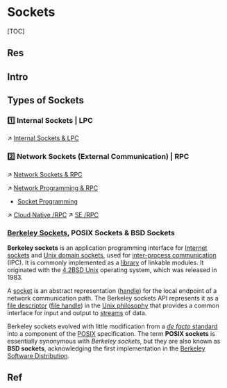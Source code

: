# Sockets

[TOC]



## Res



## Intro



## Types of Sockets
### 1️⃣ Internal Sockets | LPC
↗ [Internal Sockets & LPC](🌉%20Internal%20Sockets%20&%20LPC/Internal%20Sockets%20&%20LPC.md)


### 2️⃣ Network Sockets (External Communication) | RPC
↗ [Network Sockets & RPC](../../../IO%20System/IO%20Generality%20(via%20Abstraction)/🛜%20Network%20Sockets%20&%20RPC/Network%20Sockets%20&%20RPC.md)

↗ [Network Programming & RPC](../../../../../🏎️%20Computer%20Networking%20and%20Communication/🎅🏼%20Network%20Programming%20&%20RPC/Network%20Programming%20&%20RPC.md)
- [Socket Programming](../../../../../🏎️%20Computer%20Networking%20and%20Communication/🎅🏼%20Network%20Programming%20&%20RPC/Socket%20Programming/Socket%20Programming.md)

↗ [Cloud Native /RPC](../../../../../../Software%20Engineering/☁️%20Cloud%20Native/Cloud%20Platform%20(System%20Level%20Engineering)/🥋%20Orchestration%20&%20Management/Remote%20Procedure%20Call%20(RPC)/Remote%20Procedure%20Call%20(RPC).md)
↗ [SE /RPC](../../../../../../Software%20Engineering/👾%20Web%20Dev%20&%20Ops/🥪%20Middleware/Remote%20Procedure%20Call%20(RPC)/Remote%20Procedure%20Call%20(RPC).md)


### [Berkeley Sockets](https://en.wikipedia.org/wiki/Berkeley_sockets), POSIX Sockets & BSD Sockets
**Berkeley sockets** is an application programming interface for [Internet sockets](https://en.wikipedia.org/wiki/Internet_socket) and [Unix domain sockets](https://en.wikipedia.org/wiki/Unix_domain_socket), used for [inter-process communication](https://en.wikipedia.org/wiki/Inter-process_communication) (IPC). It is commonly implemented as a [library](https://en.wikipedia.org/wiki/Library_(computing)) of linkable modules. It originated with the [4.2BSD Unix](https://en.wikipedia.org/wiki/History_of_the_Berkeley_Software_Distribution#4BSD) operating system, which was released in 1983.

A [socket](https://en.wikipedia.org/wiki/Network_socket) is an abstract representation ([handle](https://en.wikipedia.org/wiki/Handle_(computing))) for the local endpoint of a network communication path. The Berkeley sockets API represents it as a [file descriptor](https://en.wikipedia.org/wiki/File_descriptor) ([file handle](https://en.wikipedia.org/wiki/File_handle)) in the [Unix philosophy](https://en.wikipedia.org/wiki/Unix_philosophy) that provides a common interface for input and output to [streams](https://en.wikipedia.org/wiki/Standard_streams) of data.

Berkeley sockets evolved with little modification from a [*de facto* standard](https://en.wikipedia.org/wiki/De_facto_standard) into a component of the [POSIX](https://en.wikipedia.org/wiki/POSIX) specification. The term **POSIX sockets** is essentially synonymous with *Berkeley sockets*, but they are also known as **BSD sockets**, acknowledging the first implementation in the [Berkeley Software Distribution](https://en.wikipedia.org/wiki/Berkeley_Software_Distribution).



## Ref
[UNIX Domain vs BSD vs TCP vs Internet sockets?]: https://stackoverflow.com/a/22898357/16542494
